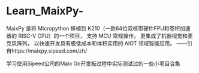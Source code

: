 # Learn_MaixPy-
MaixPy 是将 Micropython 移植到 K210（一款64位双核带硬件FPU和卷积加速器的 RISC-V CPU）的一个项目， 支持 MCU 常规操作， 更集成了机器视觉和麦克风阵列， 以快速开发具有极低成本和体积实用的 AIOT 领域智能应用。
  ——引自https://maixpy.sipeed.com/zh/
 
学习使用Sipeed公司的Maix Go开发板过程中实际测试过的一些小项目合集


